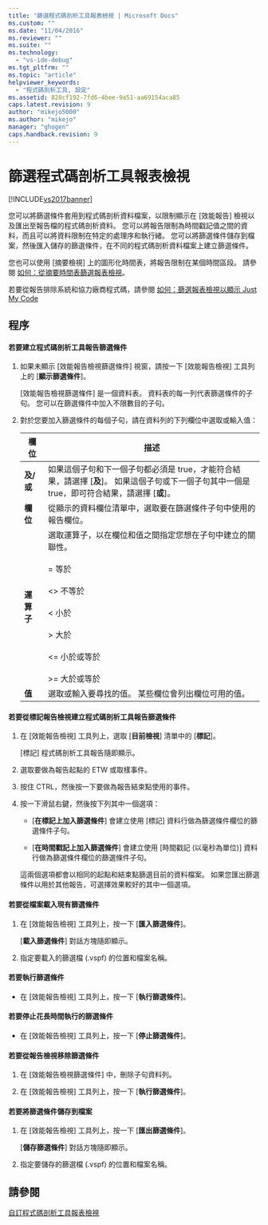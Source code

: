 ```yaml
---
title: "篩選程式碼剖析工具報表檢視 | Microsoft Docs"
ms.custom: ""
ms.date: "11/04/2016"
ms.reviewer: ""
ms.suite: ""
ms.technology: 
  - "vs-ide-debug"
ms.tgt_pltfrm: ""
ms.topic: "article"
helpviewer_keywords: 
  - "程式碼剖析工具, 設定"
ms.assetid: 820cf192-7fd6-4bee-9a51-aa69154aca85
caps.latest.revision: 9
author: "mikejo5000"
ms.author: "mikejo"
manager: "ghogen"
caps.handback.revision: 9
---
```

# 篩選程式碼剖析工具報表檢視
[!INCLUDE[vs2017banner](../code-quality/includes/vs2017banner.md)]

您可以將篩選條件套用到程式碼剖析資料檔案，以限制顯示在 \[效能報告\] 檢視以及匯出至報告檔的程式碼剖析資料。  您可以將報告限制為時間戳記值之間的資料，而且可以將資料限制在特定的處理序和執行緒。  您可以將篩選條件儲存到檔案，然後匯入儲存的篩選條件，在不同的程式碼剖析資料檔案上建立篩選條件。  
  
 您也可以使用 \[摘要檢視\] 上的圖形化時間表，將報告限制在某個時間區段。  請參閱 [如何：從摘要時間表篩選報表檢視](../Topic/How%20to:%20Filter%20Report%20Views%20from%20the%20Summary%20Timeline.md)。  
  
 若要從報告排除系統和協力廠商程式碼，請參閱 [如何：篩選報表檢視以顯示 Just My Code](../Topic/How%20to:%20Filter%20Profiling%20Tools%20Report%20Views%20to%20Display%20Just%20My%20Code.md)  
  
## 程序  
  
#### 若要建立程式碼剖析工具報告篩選條件  
  
1.  如果未顯示 \[效能報告檢視篩選條件\] 視窗，請按一下 \[效能報告檢視\] 工具列上的 \[**顯示篩選條件**\]。  
  
     \[效能報告檢視篩選條件\] 是一個資料表。  資料表的每一列代表篩選條件的子句。  您可以在篩選條件中加入不限數目的子句。  
  
2.  對於您要加入篩選條件的每個子句，請在資料列的下列欄位中選取或輸入值：  
  
    |欄位|描述|  
    |--------|--------|  
    |**及\/或**|如果這個子句和下一個子句都必須是 true，才能符合結果，請選擇 \[**及**\]。  如果這個子句或下一個子句其中一個是 true，即可符合結果，請選擇 \[**或**\]。|  
    |**欄位**|從顯示的資料欄位清單中，選取要在篩選條件子句中使用的報告欄位。|  
    |**運算子**|選取運算子，以在欄位和值之間指定您想在子句中建立的關聯性。<br /><br /> \=    等於<br /><br /> \<\> 不等於<br /><br /> \< 小於<br /><br /> \> 大於<br /><br /> \<\= 小於或等於<br /><br /> \>\= 大於或等於|  
    |**值**|選取或輸入要尋找的值。  某些欄位會列出欄位可用的值。|  
  
#### 若要從標記報告檢視建立程式碼剖析工具報告篩選條件  
  
1.  在 \[效能報告檢視\] 工具列上，選取 \[**目前檢視**\] 清單中的 \[**標記**\]。  
  
     \[標記\] 程式碼剖析工具報告隨即顯示。  
  
2.  選取要做為報告起點的 ETW 或取樣事件。  
  
3.  按住 CTRL，然後按一下要做為報告結束點使用的事件。  
  
4.  按一下滑鼠右鍵，然後按下列其中一個選項：  
  
    -   \[**在標記上加入篩選條件**\] 會建立使用 \[標記\] 資料行做為篩選條件欄位的篩選條件子句。  
  
    -   \[**在時間戳記上加入篩選條件**\] 會建立使用 \[時間戳記 \(以毫秒為單位\)\] 資料行做為篩選條件欄位的篩選條件子句。  
  
     這兩個選項都會以相同的起點和結束點篩選目前的資料檔案。  如果您匯出篩選條件以用於其他報告，可選擇效果較好的其中一個選項。  
  
#### 若要從檔案載入現有篩選條件  
  
1.  在 \[效能報告檢視\] 工具列上，按一下 \[**匯入篩選條件**\]。  
  
     \[**載入篩選條件**\] 對話方塊隨即顯示。  
  
2.  指定要載入的篩選檔 \(.vspf\) 的位置和檔案名稱。  
  
#### 若要執行篩選條件  
  
-   在 \[效能報告檢視\] 工具列上，按一下 \[**執行篩選條件**\]。  
  
#### 若要停止花長時間執行的篩選條件  
  
-   在 \[效能報告檢視\] 工具列上，按一下 \[**停止篩選條件**\]。  
  
#### 若要從報告檢視移除篩選條件  
  
1.  在 \[效能報告檢視篩選條件\] 中，刪除子句資料列。  
  
2.  在 \[效能報告檢視\] 工具列上，按一下 \[**執行篩選條件**\]。  
  
#### 若要將篩選條件儲存到檔案  
  
1.  在 \[效能報告檢視\] 工具列上，按一下 \[**匯出篩選條件**\]。  
  
     \[**儲存篩選條件**\] 對話方塊隨即顯示。  
  
2.  指定要儲存的篩選檔 \(.vspf\) 的位置和檔案名稱。  
  
## 請參閱  
 [自訂程式碼剖析工具報表檢視](../profiling/customizing-performance-tools-report-views.md)